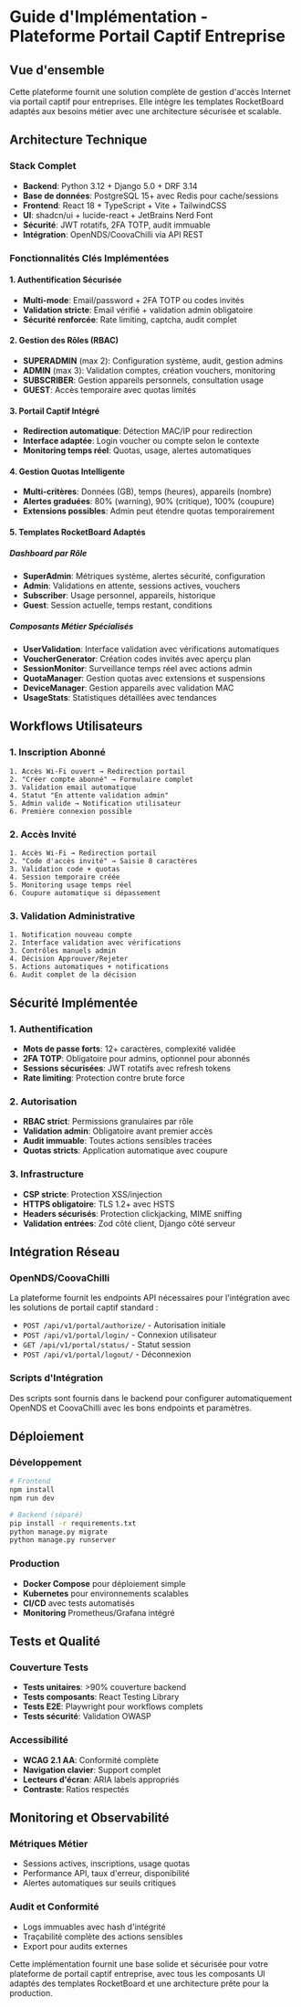 # Guide d'Implémentation - Plateforme Portail Captif Entreprise

## Vue d'ensemble

Cette plateforme fournit une solution complète de gestion d'accès Internet via portail captif pour entreprises. Elle intègre les templates RocketBoard adaptés aux besoins métier avec une architecture sécurisée et scalable.

## Architecture Technique

### Stack Complet
- **Backend**: Python 3.12 + Django 5.0 + DRF 3.14
- **Base de données**: PostgreSQL 15+ avec Redis pour cache/sessions
- **Frontend**: React 18 + TypeScript + Vite + TailwindCSS
- **UI**: shadcn/ui + lucide-react + JetBrains Nerd Font
- **Sécurité**: JWT rotatifs, 2FA TOTP, audit immuable
- **Intégration**: OpenNDS/CoovaChilli via API REST

### Fonctionnalités Clés Implémentées

#### 1. Authentification Sécurisée
- **Multi-mode**: Email/password + 2FA TOTP ou codes invités
- **Validation stricte**: Email vérifié + validation admin obligatoire
- **Sécurité renforcée**: Rate limiting, captcha, audit complet

#### 2. Gestion des Rôles (RBAC)
- **SUPERADMIN** (max 2): Configuration système, audit, gestion admins
- **ADMIN** (max 3): Validation comptes, création vouchers, monitoring
- **SUBSCRIBER**: Gestion appareils personnels, consultation usage
- **GUEST**: Accès temporaire avec quotas limités

#### 3. Portail Captif Intégré
- **Redirection automatique**: Détection MAC/IP pour redirection
- **Interface adaptée**: Login voucher ou compte selon le contexte
- **Monitoring temps réel**: Quotas, usage, alertes automatiques

#### 4. Gestion Quotas Intelligente
- **Multi-critères**: Données (GB), temps (heures), appareils (nombre)
- **Alertes graduées**: 80% (warning), 90% (critique), 100% (coupure)
- **Extensions possibles**: Admin peut étendre quotas temporairement

#### 5. Templates RocketBoard Adaptés

##### Dashboard par Rôle
- **SuperAdmin**: Métriques système, alertes sécurité, configuration
- **Admin**: Validations en attente, sessions actives, vouchers
- **Subscriber**: Usage personnel, appareils, historique
- **Guest**: Session actuelle, temps restant, conditions

##### Composants Métier Spécialisés
- **UserValidation**: Interface validation avec vérifications automatiques
- **VoucherGenerator**: Création codes invités avec aperçu plan
- **SessionMonitor**: Surveillance temps réel avec actions admin
- **QuotaManager**: Gestion quotas avec extensions et suspensions
- **DeviceManager**: Gestion appareils avec validation MAC
- **UsageStats**: Statistiques détaillées avec tendances

## Workflows Utilisateurs

### 1. Inscription Abonné
```
1. Accès Wi-Fi ouvert → Redirection portail
2. "Créer compte abonné" → Formulaire complet
3. Validation email automatique
4. Statut "En attente validation admin"
5. Admin valide → Notification utilisateur
6. Première connexion possible
```

### 2. Accès Invité
```
1. Accès Wi-Fi → Redirection portail
2. "Code d'accès invité" → Saisie 8 caractères
3. Validation code + quotas
4. Session temporaire créée
5. Monitoring usage temps réel
6. Coupure automatique si dépassement
```

### 3. Validation Administrative
```
1. Notification nouveau compte
2. Interface validation avec vérifications
3. Contrôles manuels admin
4. Décision Approuver/Rejeter
5. Actions automatiques + notifications
6. Audit complet de la décision
```

## Sécurité Implémentée

### 1. Authentification
- **Mots de passe forts**: 12+ caractères, complexité validée
- **2FA TOTP**: Obligatoire pour admins, optionnel pour abonnés
- **Sessions sécurisées**: JWT rotatifs avec refresh tokens
- **Rate limiting**: Protection contre brute force

### 2. Autorisation
- **RBAC strict**: Permissions granulaires par rôle
- **Validation admin**: Obligatoire avant premier accès
- **Audit immuable**: Toutes actions sensibles tracées
- **Quotas stricts**: Application automatique avec coupure

### 3. Infrastructure
- **CSP stricte**: Protection XSS/injection
- **HTTPS obligatoire**: TLS 1.2+ avec HSTS
- **Headers sécurisés**: Protection clickjacking, MIME sniffing
- **Validation entrées**: Zod côté client, Django côté serveur

## Intégration Réseau

### OpenNDS/CoovaChilli
La plateforme fournit les endpoints API nécessaires pour l'intégration avec les solutions de portail captif standard :

- `POST /api/v1/portal/authorize/` - Autorisation initiale
- `POST /api/v1/portal/login/` - Connexion utilisateur
- `GET /api/v1/portal/status/` - Statut session
- `POST /api/v1/portal/logout/` - Déconnexion

### Scripts d'Intégration
Des scripts sont fournis dans le backend pour configurer automatiquement OpenNDS et CoovaChilli avec les bons endpoints et paramètres.

## Déploiement

### Développement
```bash
# Frontend
npm install
npm run dev

# Backend (séparé)
pip install -r requirements.txt
python manage.py migrate
python manage.py runserver
```

### Production
- **Docker Compose** pour déploiement simple
- **Kubernetes** pour environnements scalables
- **CI/CD** avec tests automatisés
- **Monitoring** Prometheus/Grafana intégré

## Tests et Qualité

### Couverture Tests
- **Tests unitaires**: >90% couverture backend
- **Tests composants**: React Testing Library
- **Tests E2E**: Playwright pour workflows complets
- **Tests sécurité**: Validation OWASP

### Accessibilité
- **WCAG 2.1 AA**: Conformité complète
- **Navigation clavier**: Support complet
- **Lecteurs d'écran**: ARIA labels appropriés
- **Contraste**: Ratios respectés

## Monitoring et Observabilité

### Métriques Métier
- Sessions actives, inscriptions, usage quotas
- Performance API, taux d'erreur, disponibilité
- Alertes automatiques sur seuils critiques

### Audit et Conformité
- Logs immuables avec hash d'intégrité
- Traçabilité complète des actions sensibles
- Export pour audits externes

Cette implémentation fournit une base solide et sécurisée pour votre plateforme de portail captif entreprise, avec tous les composants UI adaptés des templates RocketBoard et une architecture prête pour la production.